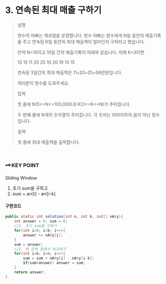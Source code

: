 # 3. 연속된 최대 매출 구하기
>설명
>
>현수의 아빠는 제과점을 운영합니다. 현수 아빠는 현수에게 N일 동안의 매출기록을 주고 연속된 K일 동안의 최대 매출액이 얼마인지 구하라고 했습니다.
>
>만약 N=10이고 10일 간의 매출기록이 아래와 같습니다. 이때 K=3이면
>
>12 15 11 20 25 10 20 19 13 15
>
>연속된 3일간의 최대 매출액은 11+20+25=56만원입니다.
>
>여러분이 현수를 도와주세요.
>
>입력
>
>첫 줄에 N(5<=N<=100,000)과 K(2<=K<=N)가 주어집니다.
>
>두 번째 줄에 N개의 숫자열이 주어집니다. 각 숫자는 500이하의 음이 아닌 정수입니다.
>
>출력
>
>첫 줄에 최대 매출액을 출력합니다.

<br>

### 🗝️ KEY POINT
Sliding Window
1. 초기 sum을 구하고
2. sum + arr[i] - arr[i-k] 

#### 구현코드

``` java
public static int solution(int n, int k, int[] nAry){
    int answer = 0, sum = 0;
    //1. 초기 sum을 구하기
    for(int i=0; i<k; i++){
        answer += nAry[i];
    }
    sum = answer;
    //2. 한 칸씩 밀면서 비교하기
    for(int i=k; i<n; i++){
        sum = sum + nAry[i] - nAry[i-k];
        if(sum>answer) answer = sum;
    }
    return answer;
}
```
